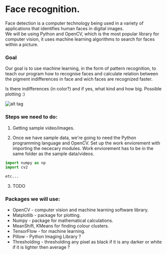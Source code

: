 # Face recognition.


Face detection is a computer technology being used in a variety of applications that identifies human faces in digital images.  
We will be using Python and OpenCV, which is the most popular library for computer vision, it uses machine learning algorithms to search for faces within a picture.


### Goal
Our goal is to use machine learning, in the form of pattern recognition, to teach our program how to recognise faces and calculate relation between the pigment indifferences in face and wich faces are recognized faster.  



Is there indifferences (in color?) and if yes, what kind and how big. Possible plotting :)


![alt tag](https://images.duckduckgo.com/iu/?u=https%3A%2F%2Fsophosnews.files.wordpress.com%2F2015%2F02%2Fface-detection_550.jpg%3Fw%3D640&f=1)



### Steps we need to do:
1. Getting sample video/images.

2. Once we have sample data, we're going to need the Python programming language and OpenCV. Set up the work enviorement with importing the nececary modules. Work enviorement has to be in the same folder as the sample data/videos.
```Python
import numpy as np
import cv2

etc...
```
3. TODO


### Packages we will use:
* OpenCV - computer vision and machine learning software library.  
* Matplotlib - package for plotting. 
* Numpy - package for mathematical calculations. 
* MeanShift, KMeans for finding colour clusters. 
* TensorFlow - for machine learning.
* Pillow - Python Imaging Library ?
* Thresholding - thresholding any pixel as black if it is any darker or white if it is lighter then average ?
